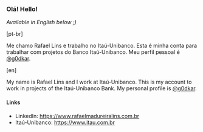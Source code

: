 ### Olá! Hello!

_Available in English below ;)_

[pt-br]

Me chamo Rafael Lins e trabalho no Itaú-Unibanco. Esta é minha conta para trabalhar com projetos do Banco Itaú-Unibanco. Meu perfil pessoal é [@g0dkar](https://github.com/g0dkar).

[en]

My name is Rafael Lins and I work at Itaú-Unibanco. This is my account to work in projects of the Itaú-Unibanco Bank. My personal profile is [@g0dkar](https://github.com/g0dkar).

#### Links

- LinkedIn: https://www.rafaelmadureiralins.com.br
- Itaú-Unibanco: https://www.itau.com.br
